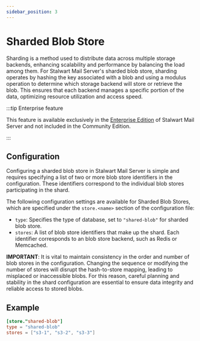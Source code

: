 ```yaml
---
sidebar_position: 3
---
```


# Sharded Blob Store

Sharding is a method used to distribute data across multiple storage backends, enhancing scalability and performance by balancing the load among them. For Stalwart Mail Server's sharded blob store, sharding operates by hashing the key associated with a blob and using a modulus operation to determine which storage backend will store or retrieve the blob. This ensures that each backend manages a specific portion of the data, optimizing resource utilization and access speed.

:::tip Enterprise feature

This feature is available exclusively in the [Enterprise Edition](/docs/server/enterprise) of Stalwart Mail Server and not included in the Community Edition.

:::

## Configuration

Configuring a sharded blob store in Stalwart Mail Server is simple and requires specifying a list of two or more blob store identifiers in the configuration. These identifiers correspond to the individual blob stores participating in the shard. 

The following configuration settings are available for Sharded Blob Stores, which are specified under the `store.<name>` section of the configuration file:

- `type`: Specifies the type of database, set to `"shared-blob"` for sharded blob store.
- `stores`: A list of blob store identifiers that make up the shard. Each identifier corresponds to an blob store backend, such as Redis or Memcached.

**IMPORTANT**: It is vital to maintain consistency in the order and number of blob stores in the configuration. Changing the sequence or modifying the number of stores will disrupt the hash-to-store mapping, leading to misplaced or inaccessible blobs. For this reason, careful planning and stability in the shard configuration are essential to ensure data integrity and reliable access to stored blobs.

## Example

```toml
[store."shared-blob"]
type = "shared-blob"
stores = ["s3-1", "s3-2", "s3-3"]
```

